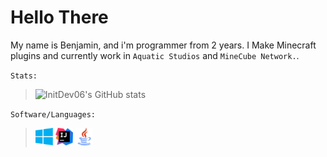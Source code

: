 # Hello There

My name is Benjamin, and i'm programmer from 2 years.
I Make Minecraft plugins and currently work in `Aquatic Studios` and `MineCube Network.`.

`Stats:`
>
>  ![InitDev06's GitHub stats](https://github-readme-stats.vercel.app/api?username=initdev06&show_icons=true&theme=radical&include_all_commits=true&count_private=true)

`Software/Languages:`
>
> <img width=28 height="auto" src="https://raw.githubusercontent.com/InitDev06/InitDev06/master/assets/windows.png" />
> <img width=28 height="auto" src="https://raw.githubusercontent.com/InitDev06/InitDev06/master/assets/idea.png" />
> <img width=28 height="auto" src="https://raw.githubusercontent.com/InitDev06/InitDev06/master/assets/java.png" />

